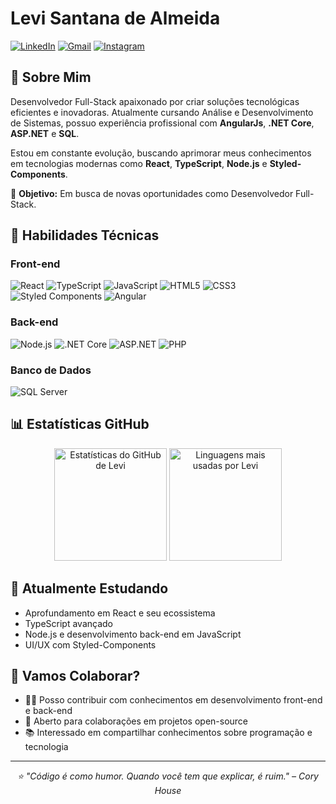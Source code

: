 # Levi Santana de Almeida

[![LinkedIn](https://img.shields.io/badge/LinkedIn-0077B5?style=flat-square&logo=linkedin&logoColor=white)](https://www.linkedin.com/in/levi-santana-de-almeida-649ba5158)
[![Gmail](https://img.shields.io/badge/Gmail-D14836?style=flat-square&logo=gmail&logoColor=white)](mailto:levinhosa@gmail.com)
[![Instagram](https://img.shields.io/badge/Instagram-E4405F?style=flat-square&logo=instagram&logoColor=white)](https://instagram.com/levi_almeida22)

## 💼 Sobre Mim

Desenvolvedor Full-Stack apaixonado por criar soluções tecnológicas eficientes e inovadoras. Atualmente cursando Análise e Desenvolvimento de Sistemas, possuo experiência profissional com **AngularJs**, **.NET Core**, **ASP.NET** e **SQL**. 

Estou em constante evolução, buscando aprimorar meus conhecimentos em tecnologias modernas como **React**, **TypeScript**, **Node.js** e **Styled-Components**.

📌 **Objetivo:** Em busca de novas oportunidades como Desenvolvedor Full-Stack.

## 🚀 Habilidades Técnicas

### Front-end
![React](https://img.shields.io/badge/React-20232A?style=for-the-badge&logo=react&logoColor=61DAFB)
![TypeScript](https://img.shields.io/badge/TypeScript-007ACC?style=for-the-badge&logo=typescript&logoColor=white)
![JavaScript](https://img.shields.io/badge/JavaScript-F7DF1E?style=for-the-badge&logo=javascript&logoColor=black)
![HTML5](https://img.shields.io/badge/HTML5-E34F26?style=for-the-badge&logo=html5&logoColor=white)
![CSS3](https://img.shields.io/badge/CSS3-1572B6?style=for-the-badge&logo=css3&logoColor=white)
![Styled Components](https://img.shields.io/badge/Styled_Components-DB7093?style=for-the-badge&logo=styled-components&logoColor=white)
![Angular](https://img.shields.io/badge/AngularJS-E23237?style=for-the-badge&logo=angularjs&logoColor=white)

### Back-end
![Node.js](https://img.shields.io/badge/Node.js-339933?style=for-the-badge&logo=nodedotjs&logoColor=white)
![.NET Core](https://img.shields.io/badge/.NET_Core-512BD4?style=for-the-badge&logo=dotnet&logoColor=white)
![ASP.NET](https://img.shields.io/badge/ASP.NET-5C2D91?style=for-the-badge&logo=dotnet&logoColor=white)
![PHP](https://img.shields.io/badge/PHP-777BB4?style=for-the-badge&logo=php&logoColor=white)

### Banco de Dados
![SQL Server](https://img.shields.io/badge/SQL_Server-CC2927?style=for-the-badge&logo=microsoft-sql-server&logoColor=white)

## 📊 Estatísticas GitHub

<div align="center">
  <img height="180em" src="https://github-readme-stats.vercel.app/api?username=Levi-Almeida&show_icons=true&theme=tokyonight&include_all_commits=true&count_private=true" alt="Estatísticas do GitHub de Levi" />
  <img height="180em" src="https://github-readme-stats.vercel.app/api/top-langs/?username=Levi-Almeida&layout=compact&langs_count=7&theme=tokyonight" alt="Linguagens mais usadas por Levi" />
</div>

## 🌱 Atualmente Estudando

- Aprofundamento em React e seu ecossistema
- TypeScript avançado
- Node.js e desenvolvimento back-end em JavaScript
- UI/UX com Styled-Components

## 💬 Vamos Colaborar?

- 👨‍💻 Posso contribuir com conhecimentos em desenvolvimento front-end e back-end
- 🤝 Aberto para colaborações em projetos open-source
- 📚 Interessado em compartilhar conhecimentos sobre programação e tecnologia

---

<div align="center">
  <i>⭐ "Código é como humor. Quando você tem que explicar, é ruim." – Cory House</i>
</div>

